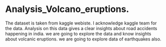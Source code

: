 # Analysis_Volcano_eruptions.
The dataset is taken from kaggle webiste. I acknowledge kaggle team for the data. Analysis on this data gives a clear insights about road accidents happening in india.
we are going to explore the data and know insights about volcanic eruptions. we are going to explore data of earthquakes also.
